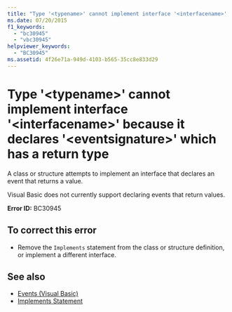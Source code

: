 ```yaml
---
title: "Type '<typename>' cannot implement interface '<interfacename>' because it declares '<eventsignature>' which has a return type"
ms.date: 07/20/2015
f1_keywords: 
  - "bc30945"
  - "vbc30945"
helpviewer_keywords: 
  - "BC30945"
ms.assetid: 4f26e71a-949d-4103-b565-35cc8e833d29
---
```

# Type '\<typename>' cannot implement interface '\<interfacename>' because it declares '\<eventsignature>' which has a return type
A class or structure attempts to implement an interface that declares an event that returns a value.  
  
 Visual Basic does not currently support declaring events that return values.  
  
 **Error ID:** BC30945  
  
## To correct this error  
  
- Remove the `Implements` statement from the class or structure definition, or implement a different interface.  
  
## See also

- [Events (Visual Basic)](../programming-guide/language-features/events/index.md)
- [Implements Statement](../language-reference/statements/implements-statement.md)
